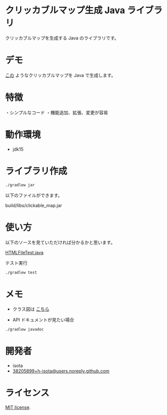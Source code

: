 # クリッカブルマップ生成 Java ライブラリ

クリッカブルマップを生成する Java のライブラリです。

# デモ

[この](test/HTMLFileTest_save.html) ようなクリッカブルマップを
Java で生成します。
 
# 特徴
 
・シンプルなコード
・機能追加、拡張、変更が容易
 
# 動作環境

* jdk15

# ライブラリ作成
 
```bash
./gradlew jar
```

以下のファイルができます。

build/libs/clickable_map.jar

# 使い方

以下のソースを見ていただければ分かるかと思います。

[HTMLFileTest.java](src/test/java/isota/test/HTMLFileTest.java)

テスト実行

```bash
./gradlew test
```


# メモ

- クラス図は [こちら](doc/001clickable_map.png)

- API ドキュメントが見たい場合
```bash
./gradlew javadoc
```

# 開発者
 
* isota
* 38205899+h-isota@users.noreply.github.com
 
# ライセンス

[MIT license](LICENSE).
